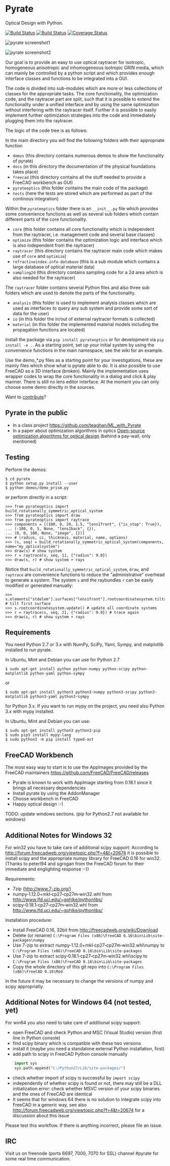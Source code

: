 Pyrate
======
Optical Design with Python.

[![Build Status](https://travis-ci.org/theinze/pyrate.svg?branch=master)](https://travis-ci.org/theinze/pyrate)
[![Build Status](https://ci.appveyor.com/api/projects/status/github/theinze/pyrate?branch=master&svg=true)](https://ci.appveyor.com/project/theinze/pyrate/branch/master)
[![Coverage Status](https://coveralls.io/repos/github/theinze/pyrate/badge.svg?branch=master)](https://coveralls.io/github/theinze/pyrate?branch=master)

![pyrate screenshot1](https://cloud.githubusercontent.com/assets/12564815/24820302/9b8cf4a0-1be8-11e7-8d8b-de0184587145.png)

![pyrate screenshot2](https://cloud.githubusercontent.com/assets/12564815/21287091/7c56f076-c464-11e6-9cf9-5d623be63db6.png)

Our goal is to provide an easy to use optical raytracer for isotropic,
homogeneous anisotropic and inhomogeneous isotropic GRIN media, which can
mainly be controlled by a python script and which provides enough
interface classes and functions to be integrated into a GUI.

The code is divided into sub-modules which are more or less collections
of classes for the appropriate tasks. The core functionality, the optimization code,
and the raytracer part are split, such that it is possible to extend the functionality
under a unified interface and by using the same optimization without interfering
with the raytracer itself. Further it is possible to easily implement further
optimization strategies into the code and immediately plugging them into the
raytracer.

The logic of the code tree is as follows:

In the main directory you will find the following folders with their appropriate function

- `demos` (this directory contains numerous demos to show the functionality of pyrate)
- `docs` (in this directory the documentation of the physical foundations takes place)
- `freecad` (this directory contains all the stuff needed to provide a FreeCAD workbench as GUI)
- `pyrateoptics` (this folder contains the main code of the package)
- `tests` (here the tests are stored which are performed as part of the continous integration)

Within the `pyrateoptics` folder there is an `__init__.py` file which provides some convenience functions
as well as several sub folders which contain different parts of the core functionality.

- `core` (this folder contains all core functionality which is independent from the raytracer, i.e. management code and several base classes)
- `optimize` (this folder contains the optimization logic and interface which is also independent from the raytracer)
- `raytracer` (this directory contains the raytracer main code which makes use of `core` and `optimize`)
- `refractiveindex.info-database` (this is a sub module which contains a large database of optical material data)
- `sampling2d` (this directory contains sampling code for a 2d area which is also needed for the raytracer)

The `raytracer` folder contains several Python files and also three sub folders which are used to denote
the parts of the functionality.

- `analysis` (this folder is used to implement analysis classes which are used as interfaces to query any sub system and provide some sort of data for the user)
- `io` (in this folder the in/out of external raytracer formats is collected)
- `material` (in this folder the implemented material models including the propagation functions are located)

Install the package via `pip install pyrateoptics` or for development
via `pip install -e .`. As a starting point, set up your initial system
by using the convenience functions in the main namespace, see the wiki
for an example.

Use the demo_*.py files as a starting point for your investigations,
these are mainly files which show what is pyrate able to do.
It is also possible to use FreeCAD as a 3D interface (broken). Mainly the implementation uses
wrapper codes to wrap the core functionality in a dialog and click & play manner.
There is still no lens editor interface. At the moment you can only choose some demo
directly in the sources.

Want to [contribute](CONTRIBUTING.md)?

Pyrate in the public
---

- In a class project https://github.com/teaghan/ML_with_Pyrate
- In a paper about optimization algorithms in optics [Open-source optimization algorithms for optical design](https://www.sciencedirect.com/science/article/pii/S0030402618315821) (behind a pay-wall, only mentioned)


Testing
---

Perform the demos:

    $ cd pyrate
    $ python setup.py install --user
    $ python demos/demo_prism.py

or perform directly in a script:

    >>> from pyrateoptics import build_rotationally_symmetric_optical_system
    >>> from pyrateoptics import draw
    >>> from pyrateoptics import raytrace
    >>> components = [(100, 0, 20, 1.5, "lens1front", {"is_stop": True}),
    ... (-100, 0, 5, None, "lens1back", {}),
    ... (0, 0, 100, None, "image", {})]
    >>> # (radius, cc, thickness, material, name, options)
    >>> (s, seq) = build_rotationally_symmetric_optical_system(components, name="my_opticalsystem")
    >>> draw(s) # show system
    >>> r = raytrace(s, seq, 11, {"radius": 9.0})
    >>> draw(s, r) # show system + rays

Notice that `build_rotationally_symmetric_optical_system`, `draw`, and `raytrace`
are convenience functions to reduce the "administrative" overhead to generate
a system. The system `s` and the raybundles `r` can be easily modified or
generated manually:

    >>> s.elements["stdelem"].surfaces["lens1front"].rootcoordinatesystem.tiltx.set_value(0.1) # tilt first surface
    >>> s.rootcoordinatesystem.update() # update all coordinate systems
    >>> r = raytrace(s, seq, 21, {"radius": 9.0}) # trace again
    >>> draw(s, r) # show system + rays

Requirements
------------

You need Python 2.7 or 3.x with NumPy, SciPy, Yaml, Sympy, and matplotlib installed to run pyrate.

In Ubuntu, Mint and Debian you can use for Python 2.7

    $ sudo apt-get install python python-numpy python-scipy python-matplotlib python-yaml python-sympy

or

    $ sudo apt-get install python3 python3-numpy python3-scipy python3-matplotlib python3-yaml python3-sympy

for Python 3.x.
If you want to run mypy on the project, you need also Python 3.x with mypy
installed.

In Ubuntu, Mint and Debian you can use:

    $ sudo apt-get install python3 python3-pip
    $ sudo pip3 install mypy-lang
    $ sudo python3 -m pip install typed-ast

FreeCAD Workbench
-----------------

The most easy way to start is to use the AppImages provided by the FreeCAD
maintainers https://github.com/FreeCAD/FreeCAD/releases

- Pyrate is known to work with AppImage starting from 0.18.1 since it brings all necessary dependencies
- Install pyrate by using the AddonManager
- Choose workbench in FreeCAD
- Happy optical design :-)

TODO: update windows sections. (pip for Python2.7 not available for windows)

Additional Notes for Windows 32
-----------------------------------------

For win32 you have to take care of additional scipy support:
According to http://forum.freecadweb.org/viewtopic.php?f=4&t=20674 it is possible to
install scipy and the appropriate numpy library for FreeCAD 0.16 for win32.
(Thanks to peterl94 and sgrogan from the FreeCAD forum for their immediate and englighting response :-))

Requirements:
- 7zip (http://www.7-zip.org/)
- numpy‑1.12.0+mkl‑cp27‑cp27m‑win32.whl from http://www.lfd.uci.edu/~gohlke/pythonlibs/
- scipy‑0.18.1‑cp27‑cp27m‑win32.whl from http://www.lfd.uci.edu/~gohlke/pythonlibs/

Installation procedure:
- Install FreeCAD 0.16, 32bit from http://freecadweb.org/wiki/Download
- Delete (or rename) `C:\Program Files (x86)\FreeCAD 0.16\bin\Lib\site-packages\numpy`
- Use 7-zip to extract numpy‑1.12.0+mkl‑cp27‑cp27m‑win32.whl\numpy to `C:\Program Files (x86)\FreeCAD 0.16\bin\Lib\site-packages`
- Use 7-zip to extract scipy‑0.18.1‑cp27‑cp27m‑win32.whl\scipy to `C:\Program Files (x86)\FreeCAD 0.16\bin\Lib\site-packages`
- Copy the whole directory of this git repo into `C:\Program Files (x86)\FreeCAD 0.16\Mod`

In the future it may be necessary to change the versions of numpy and scipy appropriatly.

Additional Notes for Windows 64 (not tested, yet)
-----------------------------------------

For win64 you also need to take care of additional scipy support:

- open FreeCAD and check Python and MSC (Visual Studio) version (first line in Python console)
- find scipy binary which is compatible with these two versions
- install it (maybe you need a standalone external Python installation, first)
- add path to scipy in FreeCAD Python console manually
```python
    import sys
    sys.path.append("C:/Python27/Lib/site-packages/")
```
- check whether import of scipy is successful by `import scipy`
- independently of whether scipy is found or not, there may still be a DLL initialization error: check whether MSVC version of your scipy binaries and the ones of FreeCAD are identical
- It seems that for windows 64 there is no solution to integrate scipy into FreeCAD in a generic way, see also http://forum.freecadweb.org/viewtopic.php?f=4&t=20674 for a discussion about this issue

Please test this workflow. If there is anything incorrect, please file an issue.

IRC
---


Visit us on freenode (ports 6697, 7000, 7070 for SSL) channel #pyrate for some real time communication.
